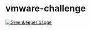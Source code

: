 # vmware-challenge

[![Greenkeeper badge](https://badges.greenkeeper.io/nfantone/vmware-challenge.svg)](https://greenkeeper.io/)
